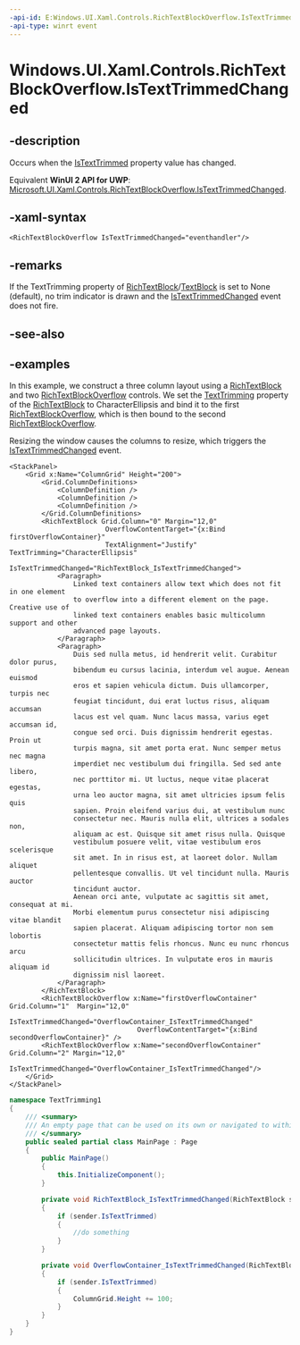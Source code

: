 ```yaml
---
-api-id: E:Windows.UI.Xaml.Controls.RichTextBlockOverflow.IsTextTrimmedChanged
-api-type: winrt event
---
```


<!-- Event syntax.
public event TypedEventHandler IsTextTrimmedChanged<RichTextBlockOverflow, IsTextTrimmedChangedEventArgs>
-->

# Windows.UI.Xaml.Controls.RichTextBlockOverflow.IsTextTrimmedChanged

## -description

Occurs when the [IsTextTrimmed](richtextblockoverflow_istexttrimmed.md) property value has changed.

Equivalent **WinUI 2 API for UWP**: [Microsoft.UI.Xaml.Controls.RichTextBlockOverflow.IsTextTrimmedChanged](/windows/winui/api/microsoft.ui.xaml.controls.richtextblockoverflow.istexttrimmedchanged).

## -xaml-syntax

```xaml
<RichTextBlockOverflow IsTextTrimmedChanged="eventhandler"/>
```

## -remarks

If the TextTrimming property of [RichTextBlock](../windows.ui.xaml.controls/richtextblock.md)/[TextBlock](../windows.ui.xaml.controls/textblock.md) is set to None (default), no trim indicator is drawn and the [IsTextTrimmedChanged](richtextblockoverflow_istexttrimmedchanged.md) event does not fire.

## -see-also

## -examples

In this example, we construct a three column layout using a [RichTextBlock](../windows.ui.xaml.controls/richtextblock.md) and two [RichTextBlockOverflow](richtextblockoverflow.md) controls. We set the [TextTrimming](richtextblock_texttrimming.md) property of the [RichTextBlock](../windows.ui.xaml.controls/richtextblock.md) to CharacterEllipsis and bind it to the first [RichTextBlockOverflow](richtextblockoverflow.md), which is then bound to the second [RichTextBlockOverflow](richtextblockoverflow.md).

Resizing the window causes the columns to resize, which triggers the [IsTextTrimmedChanged](richtextblockoverflow_istexttrimmedchanged.md) event.

``` xaml
<StackPanel>
    <Grid x:Name="ColumnGrid" Height="200">
        <Grid.ColumnDefinitions>
            <ColumnDefinition />
            <ColumnDefinition />
            <ColumnDefinition />
        </Grid.ColumnDefinitions>
        <RichTextBlock Grid.Column="0" Margin="12,0" 
                        OverflowContentTarget="{x:Bind firstOverflowContainer}"
                        TextAlignment="Justify" TextTrimming="CharacterEllipsis"                         
                        IsTextTrimmedChanged="RichTextBlock_IsTextTrimmedChanged">
            <Paragraph>
                Linked text containers allow text which does not fit in one element 
                to overflow into a different element on the page. Creative use of 
                linked text containers enables basic multicolumn support and other 
                advanced page layouts.
            </Paragraph>
            <Paragraph>
                Duis sed nulla metus, id hendrerit velit. Curabitur dolor purus, 
                bibendum eu cursus lacinia, interdum vel augue. Aenean euismod 
                eros et sapien vehicula dictum. Duis ullamcorper, turpis nec 
                feugiat tincidunt, dui erat luctus risus, aliquam accumsan 
                lacus est vel quam. Nunc lacus massa, varius eget accumsan id, 
                congue sed orci. Duis dignissim hendrerit egestas. Proin ut 
                turpis magna, sit amet porta erat. Nunc semper metus nec magna 
                imperdiet nec vestibulum dui fringilla. Sed sed ante libero, 
                nec porttitor mi. Ut luctus, neque vitae placerat egestas, 
                urna leo auctor magna, sit amet ultricies ipsum felis quis 
                sapien. Proin eleifend varius dui, at vestibulum nunc 
                consectetur nec. Mauris nulla elit, ultrices a sodales non, 
                aliquam ac est. Quisque sit amet risus nulla. Quisque 
                vestibulum posuere velit, vitae vestibulum eros scelerisque 
                sit amet. In in risus est, at laoreet dolor. Nullam aliquet 
                pellentesque convallis. Ut vel tincidunt nulla. Mauris auctor 
                tincidunt auctor.
                Aenean orci ante, vulputate ac sagittis sit amet, consequat at mi. 
                Morbi elementum purus consectetur nisi adipiscing vitae blandit 
                sapien placerat. Aliquam adipiscing tortor non sem lobortis 
                consectetur mattis felis rhoncus. Nunc eu nunc rhoncus arcu 
                sollicitudin ultrices. In vulputate eros in mauris aliquam id 
                dignissim nisl laoreet.
            </Paragraph>
        </RichTextBlock>
        <RichTextBlockOverflow x:Name="firstOverflowContainer" Grid.Column="1"  Margin="12,0"
                                IsTextTrimmedChanged="OverflowContainer_IsTextTrimmedChanged"
                                OverflowContentTarget="{x:Bind secondOverflowContainer}" />
        <RichTextBlockOverflow x:Name="secondOverflowContainer" Grid.Column="2" Margin="12,0" 
                                IsTextTrimmedChanged="OverflowContainer_IsTextTrimmedChanged"/>
    </Grid>
</StackPanel>
```

```csharp
namespace TextTrimming1
{
    /// <summary>
    /// An empty page that can be used on its own or navigated to within a Frame.
    /// </summary>
    public sealed partial class MainPage : Page
    {
        public MainPage()
        {
            this.InitializeComponent();
        }

        private void RichTextBlock_IsTextTrimmedChanged(RichTextBlock sender, IsTextTrimmedChangedEventArgs args)
        {
            if (sender.IsTextTrimmed)
            {
                //do something
            }
        }

        private void OverflowContainer_IsTextTrimmedChanged(RichTextBlockOverflow sender, IsTextTrimmedChangedEventArgs args)
        {
            if (sender.IsTextTrimmed)
            {
                ColumnGrid.Height += 100;
            }
        }
    }
}
```
